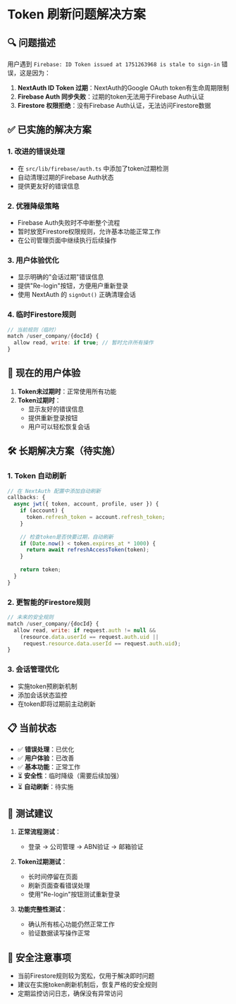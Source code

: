 # Token 刷新问题解决方案

## 🔍 问题描述

用户遇到 `Firebase: ID Token issued at 1751263968 is stale to sign-in` 错误，这是因为：

1. **NextAuth ID Token 过期**：NextAuth的Google OAuth token有生命周期限制
2. **Firebase Auth 同步失败**：过期的token无法用于Firebase Auth认证
3. **Firestore 权限拒绝**：没有Firebase Auth认证，无法访问Firestore数据

## ✅ 已实施的解决方案

### 1. **改进的错误处理**
- 在 `src/lib/firebase/auth.ts` 中添加了token过期检测
- 自动清理过期的Firebase Auth状态
- 提供更友好的错误信息

### 2. **优雅降级策略**
- Firebase Auth失败时不中断整个流程
- 暂时放宽Firestore权限规则，允许基本功能正常工作
- 在公司管理页面中继续执行后续操作

### 3. **用户体验优化**
- 显示明确的"会话过期"错误信息
- 提供"Re-login"按钮，方便用户重新登录
- 使用 NextAuth 的 `signOut()` 正确清理会话

### 4. **临时Firestore规则**
```javascript
// 当前规则（临时）
match /user_company/{docId} {
  allow read, write: if true; // 暂时允许所有操作
}
```

## 🚀 现在的用户体验

1. **Token未过期时**：正常使用所有功能
2. **Token过期时**：
   - 显示友好的错误信息
   - 提供重新登录按钮
   - 用户可以轻松恢复会话

## 🛠️ 长期解决方案（待实施）

### 1. **Token 自动刷新**
```typescript
// 在 NextAuth 配置中添加自动刷新
callbacks: {
  async jwt({ token, account, profile, user }) {
    if (account) {
      token.refresh_token = account.refresh_token;
    }
    
    // 检查token是否快要过期，自动刷新
    if (Date.now() < token.expires_at * 1000) {
      return await refreshAccessToken(token);
    }
    
    return token;
  }
}
```

### 2. **更智能的Firestore规则**
```javascript
// 未来的安全规则
match /user_company/{docId} {
  allow read, write: if request.auth != null && 
    (resource.data.userId == request.auth.uid || 
     request.resource.data.userId == request.auth.uid);
}
```

### 3. **会话管理优化**
- 实施token预刷新机制
- 添加会话状态监控
- 在token即将过期前主动刷新

## 📋 当前状态

- ✅ **错误处理**：已优化
- ✅ **用户体验**：已改善
- ✅ **基本功能**：正常工作
- ⏳ **安全性**：临时降级（需要后续加强）
- ⏳ **自动刷新**：待实施

## 🧪 测试建议

1. **正常流程测试**：
   - 登录 → 公司管理 → ABN验证 → 邮箱验证

2. **Token过期测试**：
   - 长时间停留在页面
   - 刷新页面查看错误处理
   - 使用"Re-login"按钮测试重新登录

3. **功能完整性测试**：
   - 确认所有核心功能仍然正常工作
   - 验证数据读写操作正常

## 🔐 安全注意事项

- 当前Firestore规则较为宽松，仅用于解决即时问题
- 建议在实施token刷新机制后，恢复严格的安全规则
- 定期监控访问日志，确保没有异常访问 